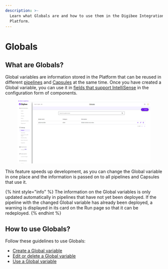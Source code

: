 ```yaml
---
description: >-
  Learn what Globals are and how to use them in the Digibee Integration
  Platform.
---
```


# Globals

## What are Globals?

Global variables are information stored in the Platform that can be reused in different [pipelines](https://docs.digibee.com/documentation/build/pipelines) and [Capsules](https://docs.digibee.com/documentation/build/capsulas) at the same time. Once you have created a Global variable, you can use it in [fields that support IntelliSense](https://docs.digibee.com/documentation/build/double-braces/intellisense) in the configuration form of components.

<figure><img src="../../.gitbook/assets/globals-page.png" alt="Globals page where you can create, view, edit, and delete Global variables."><figcaption></figcaption></figure>

This feature speeds up development, as you can change the Global variable in one place and the information is passed on to all pipelines and Capsules that use it.

{% hint style="info" %}
The information on the Global variables is only updated automatically in pipelines that have not yet been deployed. If the pipeline with the changed Global variable has already been deployed, a warning is displayed in its card on the Run page so that it can be redeployed.
{% endhint %}

## How to use Globals?

Follow these guidelines to use Globals:

* [Create a Global variable](how-to-create-globals.md)
* [Edit or delete a Global variable](how-to-edit-or-delete-globals.md)
* [Use a Global variable](how-to-use-globals.md)
